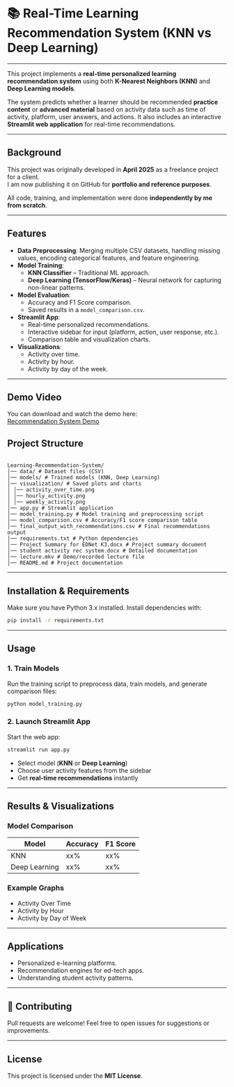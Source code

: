 
# 📚 Real-Time Learning Recommendation System (KNN vs Deep Learning)

---

This project implements a **real-time personalized learning recommendation system** using both **K-Nearest Neighbors (KNN)** and **Deep Learning models**.  

The system predicts whether a learner should be recommended **practice content** or **advanced material** based on activity data such as time of activity, platform, user answers, and actions. It also includes an interactive **Streamlit web application** for real-time recommendations.

---
## Background

This project was originally developed in **April 2025** as a freelance project for a client.  
I am now publishing it on GitHub for **portfolio and reference purposes**.  

All code, training, and implementation were done **independently by me from scratch**.

---
## Features
- **Data Preprocessing**: Merging multiple CSV datasets, handling missing values, encoding categorical features, and feature engineering.  
- **Model Training**:
  - **KNN Classifier** – Traditional ML approach.
  - **Deep Learning (TensorFlow/Keras)** – Neural network for capturing non-linear patterns.
- **Model Evaluation**:
  - Accuracy and F1 Score comparison.
  - Saved results in a `model_comparison.csv`.
- **Streamlit App**:
  - Real-time personalized recommendations.
  - Interactive sidebar for input (platform, action, user response, etc.).
  - Comparison table and visualization charts.
- **Visualizations**:
  - Activity over time.
  - Activity by hour.
  - Activity by day of the week.

---

## Demo Video

You can download and watch the demo here:  
[Recommendation System Demo](recommendation_system_app_demo_with_KNN+NN.mkv)


## Project Structure
```

Learning-Recommendation-System/
│── data/ # Dataset files (CSV)
│── models/ # Trained models (KNN, Deep Learning)
│── visualization/ # Saved plots and charts
│ │── activity_over_time.png
│ │── hourly_activity.png
│ │── weekly_activity.png
│── app.py # Streamlit application
│── model_training.py # Model training and preprocessing script
│── model_comparison.csv # Accuracy/F1 score comparison table
│── final_output_with_recommendations.csv # Final recommendations output
│── requirements.txt # Python dependencies
│── Project Summary for EDNet K3.docx # Project summary document
│── student activity rec system.docx # Detailed documentation
│── lecture.mkv # Demo/recorded lecture file
│── README.md # Project documentation

````

---

## Installation & Requirements
Make sure you have Python 3.x installed. Install dependencies with:

```bash
pip install -r requirements.txt
````


---

## Usage

### 1. Train Models

Run the training script to preprocess data, train models, and generate comparison files:

```bash
python model_training.py
```

### 2. Launch Streamlit App

Start the web app:

```bash
streamlit run app.py
```

* Select model (**KNN** or **Deep Learning**)
* Choose user activity features from the sidebar
* Get **real-time recommendations** instantly

---

## Results & Visualizations

### Model Comparison

| Model         | Accuracy | F1 Score |
| ------------- | -------- | -------- |
| KNN           | xx%      | xx%      |
| Deep Learning | xx%      | xx%      |

### Example Graphs

* Activity Over Time
* Activity by Hour
* Activity by Day of Week

---

## Applications

* Personalized e-learning platforms.
* Recommendation engines for ed-tech apps.
* Understanding student activity patterns.

---

## 🤝 Contributing

Pull requests are welcome! Feel free to open issues for suggestions or improvements.

---

## License

This project is licensed under the **MIT License**.

